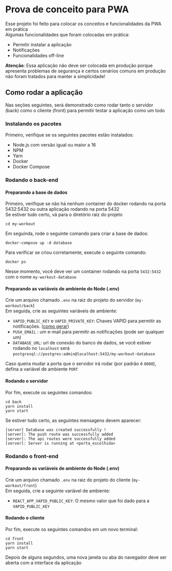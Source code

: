 # Prova de conceito para PWA

Esse projeto foi feito para colocar os conceitos e funcionalidades da PWA em prática \
Algumas funcionalidades que foram colocadas em prática:
- Permitir instalar a aplicação
- Notificações
- Funcionalidades off-line

**Atenção**: Essa aplicação não deve ser colocada em produção porque apresenta problemas de segurança e certos cenários comuns em produção não foram tratados para manter a simplicidade!

## Como rodar a aplicação

Nas seções seguintes, será demonstrado como rodar tanto o servidor (back) como o cliente (front) para permitir testar a aplicação como um todo

### Instalando os pacotes
Primeiro, verifique se os seguintes pacotes estão instalados:
- Node.js com versão igual ou maior a 16
- NPM
- Yarn
- Docker
- Docker Compose

### Rodando o back-end

#### Preparando a base de dados
Primeiro, verifique se não há nenhum container do docker rodando na porta 5432:5432 ou outra aplicação rodando na porta 5432\
Se estiver tudo certo, vá para o diretório raiz do projeto

`cd my-workout`

Em seguinda, rode o seguinte comando para criar a base de dados:

`docker-compose up -d database`

Para verificar se criou corretamente, execute o seguinte comando:

`docker ps`

Nesse momento, você deve ver um container rodando na porta `5432:5432` com o nome `my-workout-database`

#### Preparando as variáveis de ambiente do Node (.env)

Crie um arquivo chamado `.env` na raiz do projeto do servidor (`my-workout/back`)\
Em seguida, crie as seguintes variáveis de ambiente:

- `VAPID_PUBLIC_KEY` e `VAPID_PRIVATE_KEY`: Chaves VAPID para permitir as notificações. ([como gerar](https://developers.google.com/web/fundamentals/push-notifications/sending-messages-with-web-push-libraries#sending_push_messages))
- `PUSH_EMAIL` : um e-mail para permitir as notificações (pode ser qualquer um)
- `DATABASE_URL`: url de conexão do banco de dados, se você estiver rodando no `localhost` será `postgresql://postgres:admin@localhost:5432/my-workout-database`

Caso queira mudar a porta que o servidor irá rodar (por padrão é `8000`), defina a variável de ambiente `PORT`

#### Rodando o servidor

Por fim, execute os seguintes comandos:

`cd back`\
`yarn install`\
`yarn start`

Se estiver tudo certo, as seguintes mensagens devem aparecer:
```
[server] Database was created successfully !
[server]: The push route was successfully added
[server]: The api routes were successfully added
[server]: Server is running at <porta_escolhida>
```

### Rodando o front-end

#### Preparando as variáveis de ambiente do Node (.env)

Crie um arquivo chamado `.env` na raiz do projeto do cliente (`my-workout/front`)\
Em seguida, crie a seguinte variável de ambiente:

- `REACT_APP_VAPID_PUBLIC_KEY`: O mesmo valor que foi dado para a `VAPID_PUBLIC_KEY`

#### Rodando o cliente

Por fim, execute os seguintes comandos em um novo terminal:

`cd front`\
`yarn install`\
`yarn start`

Depois de alguns segundos, uma nova janela ou aba do navegador deve ser aberta com a interface da aplicação
